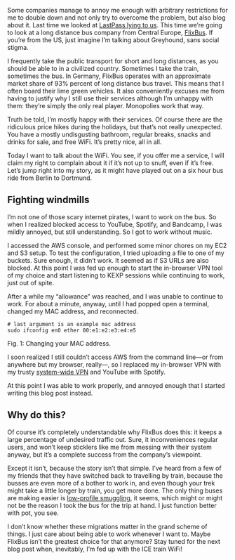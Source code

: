 Some companies manage to annoy me enough with arbitrary restrictions for me to
double down and not only try to overcome the problem, but also blog about it.
Last time we looked at [LastPass lying to us](https://blog.veitheller.de/LastPass,_Or:_Dont_You_Tell_Me_I_Cant.html).
This time we’re going to look at a long distance bus company from Central
Europe, [FlixBus](https://flixbus.com). If you’re from the US, just imagine I’m
talking about Greyhound, sans social stigma.

I frequently take the public transport for short and long distances, as you
should be able to in a civilized country. Sometimes I take the train,
sometimes the bus. In Germany, FlixBus operates with an approximate market
share of 93% percent of long distance bus travel. This means that I often board
their lime green vehicles. It also conveniently excuses me from having to
justify why I still use their services although I’m unhappy with them: they’re
simply the only real player. Monopolies work that way.

Truth be told, I’m mostly happy with their services. Of course there are the
ridiculous price hikes during the holidays, but that’s not really unexpected.
You have a mostly undisgusting bathroom, regular breaks, snacks and drinks for
sale, and free WiFi. It’s pretty nice, all in all.

Today I want to talk about the WiFi. You see, if you offer me a service, I will
claim my right to complain about it if it’s not up to snuff, even if it’s free.
Let’s jump right into my story, as it might have played out on a six hour bus
ride from Berlin to Dortmund.

## Fighting windmills

I’m not one of those scary internet pirates, I want to work on the bus. So when
I realized  blocked access to YouTube, Spotify, and Bandcamp, I was mildly
annoyed, but still understanding. So I got to work without music.

I accessed the AWS console, and performed some minor chores on my EC2 and S3
setup. To test the configuration, I tried uploading a file to one of my
buckets. Sure enough, it didn’t work. It seemed as if S3 URLs are also blocked.
At this point I was fed up enough to start the in-browser VPN tool of my choice
and start listening to KEXP sessions while continuing to work, just out of
spite.

After a while my “allowance” was reached, and I was unable to continue to work.
For about a minute, anyway, until I had popped open a terminal, changed my MAC
address, and reconnected.

```
# last argument is an example mac address
sudo ifconfig en0 ether 00:e1:e2:e3:e4:e5
```
<div class="figure-label">Fig. 1: Changing your MAC address.</div>

I soon realized I still couldn’t access AWS from the command line—or from
anywhere but my browser, really—, so I replaced my in-browser VPN with my
trusty [system-wide VPN](https://tunnelblick.net/) and YouTube with Spotify.

At this point I was able to work properly, and annoyed enough that I started
writing this blog post instead.

## Why do this?

Of course it’s completely understandable why FlixBus does this: it keeps a
large percentage of undesired traffic out. Sure, it inconveniences regular
users, and won’t keep sticklers like me from messing with their system anyway,
but it’s a complete success from the company’s viewpoint.

Except it isn’t, because the story isn’t that simple. I’ve heard from a few of
my friends that they have switched back to travelling by train, because the
busses are even more of a bother to work in, and even though your trek might
take a little longer by train, you get more done. The only thing buses are
making easier is [low-profile smuggling](https://www.swissinfo.ch/eng/cross-border-challenges_flixbus-puts-cameras-on-coaches-to-fight-drug-smuggling/43883714),
it seems, which might or might not be the reason I took the bus for the trip at
hand. I just function better with pot, you see.

I don’t know whether these migrations matter in the grand scheme of things. I
just care about being able to work whenever I want to. Maybe FlixBus isn’t the
greatest choice for that anymore? Stay tuned for the next blog post when,
inevitably, I’m fed up with the ICE train WiFi!
